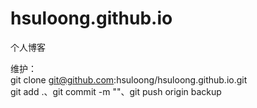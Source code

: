 # hsuloong.github.io
个人博客

维护：</br>
git clone git@github.com:hsuloong/hsuloong.github.io.git</br>
git add .、git commit -m ""、git push origin backup</br>
